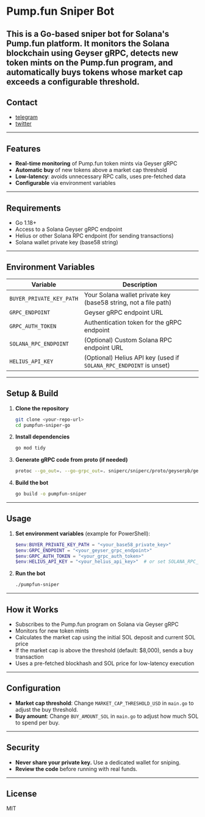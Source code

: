 # Pump.fun Sniper Bot

This is a Go-based sniper bot for Solana's Pump.fun platform. It monitors the Solana blockchain using Geyser gRPC, detects new token mints on the Pump.fun program, and automatically buys tokens whose market cap exceeds a configurable threshold.
---

## Contact
- [telegram](https://t.me/caterpillardev)
- [twitter](https://x.com/caterpillardev)
  
---

## Features
- **Real-time monitoring** of Pump.fun token mints via Geyser gRPC
- **Automatic buy** of new tokens above a market cap threshold
- **Low-latency**: avoids unnecessary RPC calls, uses pre-fetched data
- **Configurable** via environment variables

---

## Requirements
- Go 1.18+
- Access to a Solana Geyser gRPC endpoint
- Helius or other Solana RPC endpoint (for sending transactions)
- Solana wallet private key (base58 string)

---

## Environment Variables

| Variable                | Description                                                      |
|------------------------|------------------------------------------------------------------|
| `BUYER_PRIVATE_KEY_PATH`| Your Solana wallet private key (base58 string, not a file path)   |
| `GRPC_ENDPOINT`        | Geyser gRPC endpoint URL                                         |
| `GRPC_AUTH_TOKEN`      | Authentication token for the gRPC endpoint                       |
| `SOLANA_RPC_ENDPOINT`  | (Optional) Custom Solana RPC endpoint URL                        |
| `HELIUS_API_KEY`       | (Optional) Helius API key (used if `SOLANA_RPC_ENDPOINT` is unset)|

---

## Setup & Build

1. **Clone the repository**
   ```sh
   git clone <your-repo-url>
   cd pumpfun-sniper-go
   ```

2. **Install dependencies**
   ```sh
   go mod tidy
   ```

3. **Generate gRPC code from proto (if needed)**
   ```sh
   protoc --go_out=. --go-grpc_out=. sniperc/sniperc/proto/geyserpb/geyser.proto
   ```

4. **Build the bot**
   ```sh
   go build -o pumpfun-sniper
   ```

---

## Usage

1. **Set environment variables** (example for PowerShell):
   ```powershell
   $env:BUYER_PRIVATE_KEY_PATH = "<your_base58_private_key>"
   $env:GRPC_ENDPOINT = "<your_geyser_grpc_endpoint>"
   $env:GRPC_AUTH_TOKEN = "<your_grpc_auth_token>"
   $env:HELIUS_API_KEY = "<your_helius_api_key>"  # or set SOLANA_RPC_ENDPOINT directly
   ```

2. **Run the bot**
   ```sh
   ./pumpfun-sniper
   ```

---

## How it Works
- Subscribes to the Pump.fun program on Solana via Geyser gRPC
- Monitors for new token mints
- Calculates the market cap using the initial SOL deposit and current SOL price
- If the market cap is above the threshold (default: $8,000), sends a buy transaction
- Uses a pre-fetched blockhash and SOL price for low-latency execution

---

## Configuration
- **Market cap threshold**: Change `MARKET_CAP_THRESHOLD_USD` in `main.go` to adjust the buy threshold.
- **Buy amount**: Change `BUY_AMOUNT_SOL` in `main.go` to adjust how much SOL to spend per buy.

---

## Security
- **Never share your private key.** Use a dedicated wallet for sniping.
- **Review the code** before running with real funds.

---

## License
MIT 
